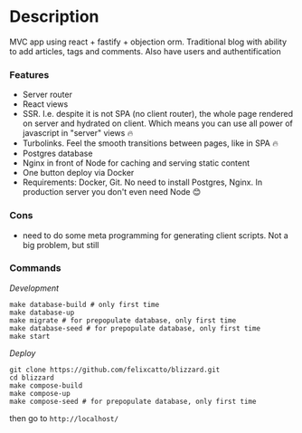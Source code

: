 # Description

MVC app using  react + fastify + objection orm. Traditional blog with ability to add articles, tags and comments. Also have users and authentification

### Features

* Server router
* React views
* SSR. I.e. despite it is not SPA (no client router), the whole page rendered on server and hydrated on client. Which means you can use all power of javascript in "server" views :fire:
* Turbolinks. Feel the smooth transitions between pages, like in SPA :fire:
* Postgres database
* Nginx in front of Node for caching and serving static content
* One button deploy via Docker
* Requirements: Docker, Git. No need to install Postgres, Nginx. In production server you don't even need Node :blush:

### Cons
* need to do some meta programming for generating client scripts. Not a big problem, but still

### Commands

*Development*
```
make database-build # only first time
make database-up
make migrate # for prepopulate database, only first time
make database-seed # for prepopulate database, only first time
make start
```

*Deploy*
```
git clone https://github.com/felixcatto/blizzard.git
cd blizzard
make compose-build
make compose-up
make compose-seed # for prepopulate database, only first time
```
then go to `http://localhost/`
